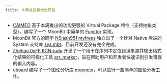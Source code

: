 ```yaml
---
title: 本周社区新增优质包
---
```


- [CAIMEO](https://github.com/CAIMEOX) 基于本周推出的功能更强的 Virtual Package 特性（支持抽象类型），编写了一个 MoonBit 中简单的 [Functor](https://github.com/CAIMEOX/functor) 实现。
- MoonBit 官方的同学 [NSlash951 myfrees](https://github.com/myfreess) 独立出了一个针对 Native 后端的 System 支持库 [sys.mbt](https://github.com/myfreess/sys.mbt)。目前开发还没有完全完成。
- [Zhehao 0xFF KCN-judu](https://github.com/KCN-judu) 开发了一个用于在序列中定位错误来源并输出格式化结果的可视化工具 [err_marker](https://github.com/moonbit-community/err_marker)，旨在帮助用户和开发者快速识别引发错误的输入内容。
- [oboard](https://github.com/oboard) 编写了一个图论分析库 [moonetx](https://github.com/oboard/moonetx)，可以进行一些简单的图论分析工作。
